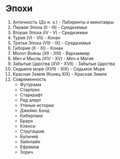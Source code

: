 # Эпохи

1.  Античность      (До н. э.)      -   Лабиринты и минотавры
1.  Первая Эпоха    (II - III)      -   Средиземье  
1.  Вторая Эпоха    (IV - V)        -   Средиземье
1.  Турия           (VI - VII)      -   Конан
1.  Третья Эпоха    (VIII - IX)     -   Средиземье
1.  Гибория         (X - XI)        -   Конан
1.  Молот Войны     (XII - XIII)    -   Вархаммер
1.  Меч и Мысль     (XIV - XV)      -   Меч и Магия
1.  Забытые Царства (XVI - XVII)    -   Забытые Царства
1.  Седьмое море    (XVIII - XIX)   -   Седьмое Море
1.  Красная Земля   (Конец XIX)     -   Красная Земля
1.  Современность
    *   Футурама
    *   Стартрек
    *   Старкрафт
    *   Ред алерт
    *   Утиные истории
    *   Джеймс Бонд
    *   Киберпанк
    *   Браун
    *   Кленси
    *   Стругацкие
    *   Булычев
    *   Хайнлайн
    *   Ефремов
    *   Зорич
    